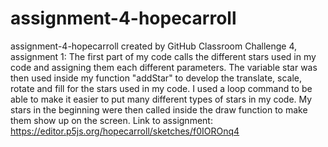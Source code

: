 # assignment-4-hopecarroll
assignment-4-hopecarroll created by GitHub Classroom
Challenge 4, assignment 1: The first part of my code calls the different stars used in my code and assigning them each different parameters. The variable 
star was then used inside my function "addStar" to develop the translate, scale, rotate and fill for the stars used in my code. I used a loop command to 
be able to make it easier to put many different types of stars in my code. My stars in the beginning were then called inside the draw function to make them show up on the screen. 
Link to assignment: https://editor.p5js.org/hopecarroll/sketches/f0IOROnq4
